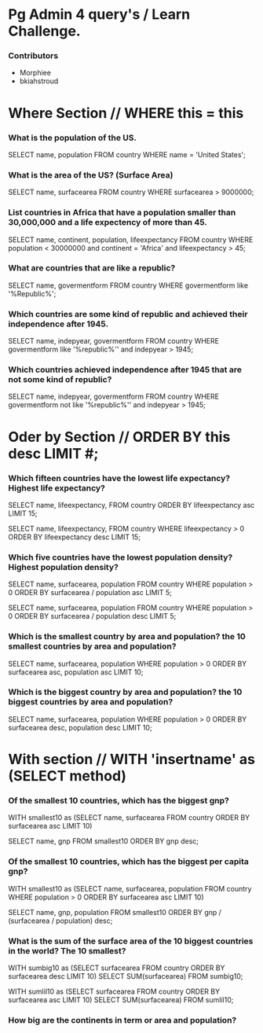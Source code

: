 # Pg Admin 4 query's / Learn Challenge.

### Contributors

  - Morphiee
  - bkiahstroud

# Where Section // WHERE this = this

### What is the population of the US.

  SELECT name, population FROM country WHERE name = 'United States';



### What is the area of the US? (Surface Area)

  SELECT name, surfacearea FROM country WHERE surfacearea > 9000000;



### List countries in Africa that have a population smaller than 30,000,000 and a life expectency of more than 45.

  SELECT name, continent, population, lifeexpectancy FROM country WHERE population < 30000000 and continent = 'Africa' and lifeexpectancy > 45;



### What are countries that are like a republic?

  SELECT name, govermentform FROM country WHERE govermentform like '%Republic%';



### Which countries are some kind of republic and achieved their independence after 1945.

  SELECT name, indepyear, govermentform FROM country WHERE govermentform like '%republic%'' and indepyear > 1945;



### Which countries achieved independence after 1945 that are not some kind of republic?

  SELECT name, indepyear, govermentform FROM country WHERE govermentform not like '%republic%'' and indepyear > 1945;



# Oder by Section // ORDER BY this desc LIMIT #;


### Which fifteen countries have the lowest life expectancy? Highest life expectancy?

  SELECT name, lifeexpectancy, FROM country ORDER BY lifeexpectancy asc LIMIT 15;

  SELECT name, lifeexpectancy, FROM country WHERE lifeexpectancy > 0 ORDER BY lifeexpectancy desc LIMIT 15;



### Which five countries have the lowest population density? Highest population density?

  SELECT name, surfacearea, population FROM country WHERE population > 0 ORDER BY surfacearea / population asc LIMIT 5;

  SELECT name, surfacearea, population FROM country WHERE population > 0 ORDER BY surfacearea / population desc LIMIT 5;



### Which is the smallest country by area and population? the 10 smallest countries by area and population?

  SELECT name, surfacearea, population WHERE population > 0 ORDER BY surfacearea asc, population asc LIMIT 10;



### Which is the biggest country by area and population? the 10 biggest countries by area and population?

  SELECT name, surfacearea, population WHERE population > 0 ORDER BY surfacearea desc, population desc LIMIT 10;



# With section // WITH 'insertname' as (SELECT method)


### Of the smallest 10 countries, which has the biggest gnp?

  WITH smallest10 as (SELECT name, surfacearea FROM country ORDER BY surfacearea asc LIMIT 10)

  SELECT name, gnp FROM smallest10 ORDER BY gnp desc;



### Of the smallest 10 countries, which has the biggest per capita gnp?

  WITH smallest10 as (SELECT name, surfacearea, population FROM country WHERE population > 0 ORDER BY surfacearea asc LIMIT 10)

  SELECT name, gnp, population FROM smallest10 ORDER BY gnp / (surfacearea / population) desc;


### What is the sum of the surface area of the 10 biggest countries in the world? The 10 smallest?

  WITH sumbig10 as (SELECT surfacearea FROM country ORDER BY surfacearea desc LIMIT 10)
  SELECT SUM(surfacearea) FROM sumbig10;

  WITH sumlil10 as (SELECT surfacearea FROM country ORDER BY surfacearea asc LIMIT 10)
  SELECT SUM(surfacearea) FROM sumlil10;


### How big are the continents in term or area and population?
